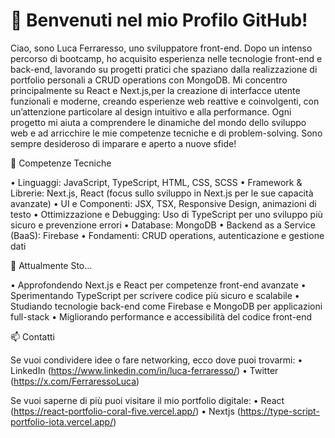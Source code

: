 # 👋 Benvenuti nel mio Profilo GitHub!

Ciao, sono Luca Ferraresso, uno sviluppatore front-end. Dopo un intenso percorso di bootcamp, ho acquisito esperienza nelle tecnologie front-end e back-end, lavorando su progetti pratici che spaziano dalla realizzazione di portfolio personali a CRUD operations con MongoDB. 
Mi concentro principalmente su React e Next.js,per la creazione di interfacce utente funzionali e moderne, creando esperienze web reattive e coinvolgenti, con un’attenzione particolare al design intuitivo e alla performance.
Ogni progetto mi aiuta a comprendere le dinamiche del mondo dello sviluppo web e ad arricchire le mie competenze tecniche e di problem-solving. Sono sempre desideroso di imparare e aperto a nuove sfide!

💼 Competenze Tecniche

 • Linguaggi: JavaScript, TypeScript, HTML, CSS, SCSS
 • Framework & Librerie: Next.js, React (focus sullo sviluppo in Next.js per le sue capacità avanzate)
 • UI e Componenti: JSX, TSX, Responsive Design, animazioni di testo
 • Ottimizzazione e Debugging: Uso di TypeScript per uno sviluppo più sicuro e prevenzione errori
 • Database: MongoDB
 • Backend as a Service (BaaS): Firebase
 • Fondamenti: CRUD operations, autenticazione e gestione dati

🌱 Attualmente Sto…

 • Approfondendo Next.js e React per competenze front-end avanzate
 • Sperimentando TypeScript per scrivere codice più sicuro e scalabile
 • Studiando tecnologie back-end come Firebase e MongoDB per applicazioni full-stack
 • Migliorando performance e accessibilità del codice front-end

📫 Contatti

Se vuoi condividere idee o fare networking, ecco dove puoi trovarmi:
 • LinkedIn (https://www.linkedin.com/in/luca-ferraresso/)
 • Twitter (https://x.com/FerraressoLuca)

 Se vuoi saperne di più puoi visitare il mio portfolio digitale:
 • React (https://react-portfolio-coral-five.vercel.app/)
 • Nextjs (https://type-script-portfolio-iota.vercel.app/)
 


